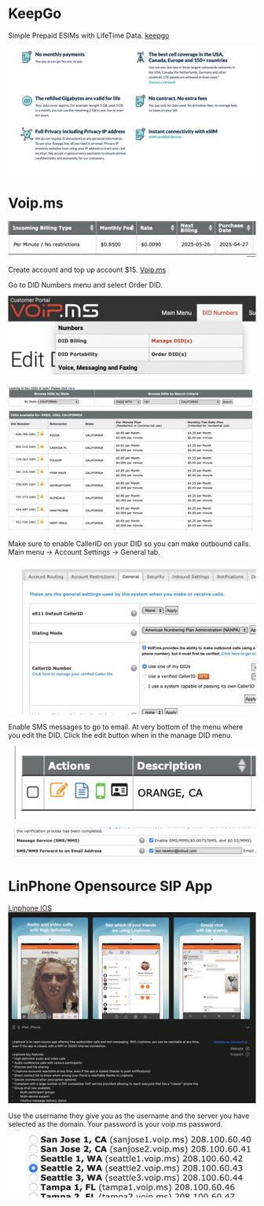 
# KeepGo
Simple Prepaid ESIMs with LifeTime Data.  [keepgo](https://www.keepgo.com)

![Keepgo offerings](/assets/img/posts/2025-04/keepgo.png)

# Voip.ms

![ cost per month](/assets/img/posts/2025-04/monthlycost.png)

Create account and top up account $15.  [Voip.ms](https://voip.ms/en/invite/NDU4Njkz)

Go to DID Numbers menu and select Order DID.

![oder did 2](/assets/img/posts/2025-04/orderdid2.png)

![order did](/assets/img/posts/2025-04/orderdid.png)

Make sure to enable CallerID on your DID so you can make outbound calls. Main menu -> Account Settings -> General tab.

![caller id](/assets/img/posts/2025-04/callid.png)

Enable SMS messages to go to email. At very bottom of the menu where you edit the DID. Click the edit button when in the manage DID menu.

![edit did](/assets/img/posts/2025-04/editdid.png)

![sms email](/assets/img/posts/2025-04/smsemail.png)

# LinPhone Opensource SIP App
[Linphone IOS](https://apps.apple.com/us/app/linphone/id360065638)
![Linphone on app store](/assets/img/posts/2025-04/linphone.png)

Use the username they give you as the username and the server you have selected as the domain. Your password is your voip.ms password.

![server voip](/assets/img/posts/2025-04/serversvoip.png)








